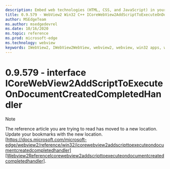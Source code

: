 ```yaml
---
description: Embed web technologies (HTML, CSS, and JavaScript) in your native applications with the Microsoft Edge WebView2 control
title: 0.9.579 - WebView2 Win32 C++ ICoreWebView2AddScriptToExecuteOnDocumentCreatedCompletedHandler
author: MSEdgeTeam
ms.author: msedgedevrel
ms.date: 10/16/2020
ms.topic: reference
ms.prod: microsoft-edge
ms.technology: webview
keywords: IWebView2, IWebView2WebView, webview2, webview, win32 apps, win32, edge, ICoreWebView2, ICoreWebView2Controller, browser control, edge html, ICoreWebView2AddScriptToExecuteOnDocumentCreatedCompletedHandler
---
```


# 0.9.579 - interface ICoreWebView2AddScriptToExecuteOnDocumentCreatedCompletedHandler 

> [!NOTE]
> The reference article you are trying to read has moved to a new location.  
> Update your bookmarks with the new location.  
> [https://docs.microsoft.com/microsoft-edge/webview2/reference/win32/icorewebview2addscripttoexecuteondocumentcreatedcompletedhandler][Webview2ReferenceIcorewebview2addscripttoexecuteondocumentcreatedcompletedhandler].  

[Webview2ReferenceIcorewebview2addscripttoexecuteondocumentcreatedcompletedhandler]: /microsoft-edge/webview2/reference/win32/icorewebview2addscripttoexecuteondocumentcreatedcompletedhandler "interface ICoreWebView2AddScriptToExecuteOnDocumentCreatedCompletedHandler | Microsoft Docs"
